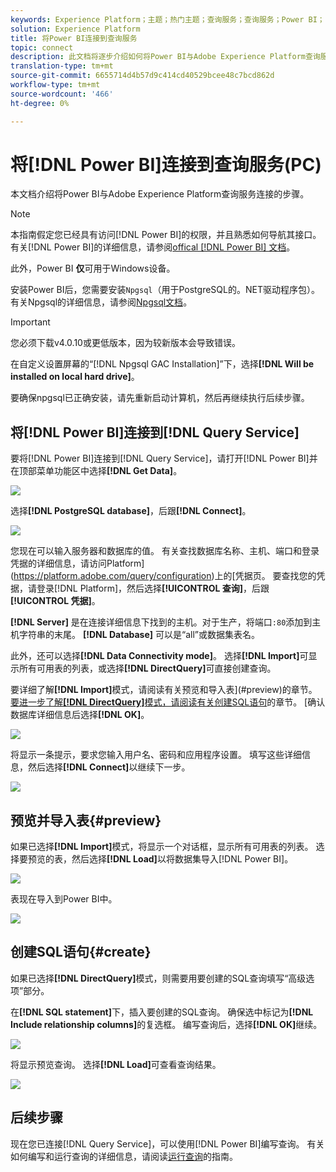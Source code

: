 ```yaml
---
keywords: Experience Platform；主题；热门主题；查询服务；查询服务；Power BI；电源；连接到查询服务；
solution: Experience Platform
title: 将Power BI连接到查询服务
topic: connect
description: 此文档将逐步介绍如何将Power BI与Adobe Experience Platform查询服务相连。
translation-type: tm+mt
source-git-commit: 6655714d4b57d9c414cd40529bcee48c7bcd862d
workflow-type: tm+mt
source-wordcount: '466'
ht-degree: 0%

---
```



# 将[!DNL Power BI]连接到查询服务(PC)

本文档介绍将Power BI与Adobe Experience Platform查询服务连接的步骤。

>[!NOTE]
>
> 本指南假定您已经具有访问[!DNL Power BI]的权限，并且熟悉如何导航其接口。 有关[!DNL Power BI]的详细信息，请参阅[offical [!DNL Power BI] 文档](https://docs.looker.com/)。
>
> 此外，Power BI **仅**&#x200B;可用于Windows设备。

安装Power BI后，您需要安装`Npgsql`（用于PostgreSQL的。NET驱动程序包）。 有关Npgsql的详细信息，请参阅[Npgsql文档](https://www.npgsql.org/doc/index.html)。

>[!IMPORTANT]
>
>您必须下载v4.0.10或更低版本，因为较新版本会导致错误。

在自定义设置屏幕的“[!DNL Npgsql GAC Installation]”下，选择&#x200B;**[!DNL Will be installed on local hard drive]**。

要确保npgsql已正确安装，请先重新启动计算机，然后再继续执行后续步骤。

## 将[!DNL Power BI]连接到[!DNL Query Service]

要将[!DNL Power BI]连接到[!DNL Query Service]，请打开[!DNL Power BI]并在顶部菜单功能区中选择&#x200B;**[!DNL Get Data]**。

![](../images/clients/power-bi/open-power-bi.png)

选择&#x200B;**[!DNL PostgreSQL database]**，后跟&#x200B;**[!DNL Connect]**。

![](../images/clients/power-bi/get-data.png)

您现在可以输入服务器和数据库的值。 有关查找数据库名称、主机、端口和登录凭据的详细信息，请访问Platform](https://platform.adobe.com/query/configuration)上的[凭据页。 要查找您的凭据，请登录[!DNL Platform]，然后选择&#x200B;**[!UICONTROL 查询]**，后跟&#x200B;**[!UICONTROL 凭据]**。

**[!DNL Server]** 是在连接详细信息下找到的主机。对于生产，将端口`:80`添加到主机字符串的末尾。 **[!DNL Database]** 可以是“all”或数据集表名。

此外，还可以选择&#x200B;**[!DNL Data Connectivity mode]**。 选择&#x200B;**[!DNL Import]**&#x200B;可显示所有可用表的列表，或选择&#x200B;**[!DNL DirectQuery]**&#x200B;可直接创建查询。

要详细了解&#x200B;**[!DNL Import]**&#x200B;模式，请阅读有关预览和导入表](#preview)的章节。 [要进一步了解&#x200B;**[!DNL DirectQuery]**&#x200B;模式，请阅读有关创建SQL语句](#create)的章节。 [确认数据库详细信息后选择&#x200B;**[!DNL OK]**。

![](../images/clients/power-bi/connectivity-mode.png)

将显示一条提示，要求您输入用户名、密码和应用程序设置。 填写这些详细信息，然后选择&#x200B;**[!DNL Connect]**&#x200B;以继续下一步。

![](../images/clients/power-bi/import-mode.png)

## 预览并导入表{#preview}

如果已选择&#x200B;**[!DNL Import]**&#x200B;模式，将显示一个对话框，显示所有可用表的列表。 选择要预览的表，然后选择&#x200B;**[!DNL Load]**&#x200B;以将数据集导入[!DNL Power BI]。

![](../images/clients/power-bi/preview-table.png)

表现在导入到Power BI中。

![](../images/clients/power-bi/import-table.png)

## 创建SQL语句{#create}

如果已选择&#x200B;**[!DNL DirectQuery]**&#x200B;模式，则需要用要创建的SQL查询填写“高级选项”部分。

在&#x200B;**[!DNL SQL statement]**&#x200B;下，插入要创建的SQL查询。 确保选中标记为&#x200B;**[!DNL Include relationship columns]**&#x200B;的复选框。 编写查询后，选择&#x200B;**[!DNL OK]**&#x200B;继续。

![](../images/clients/power-bi/direct-query-mode.png)

将显示预览查询。 选择&#x200B;**[!DNL Load]**&#x200B;可查看查询结果。

![](../images/clients/power-bi/preview-direct-query.png)

## 后续步骤

现在您已连接[!DNL Query Service]，可以使用[!DNL Power BI]编写查询。 有关如何编写和运行查询的详细信息，请阅读[运行查询](../best-practices/writing-queries.md)的指南。
